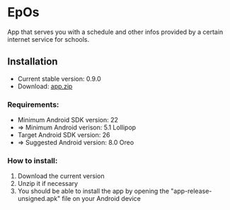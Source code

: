 # EpOs

App that serves you with a schedule and other infos provided by a certain internet service for schools.

## Installation

* Current stable version: 0.9.0
* Download: [app.zip](https://github.com/jzbor/EpOs/suites/314437622/artifacts/342266)

### Requirements:
* Minimum Android SDK version: 22
* => Minimum Android verison: 5.1 Lollipop
* Target Android SDK version: 26
* => Suggested Android version: 8.0 Oreo

### How to install:
1. Download the current version
2. Unzip it if necessary
3. You should be able to install the app by opening the "app-release-unsigned.apk" file on your Android device
